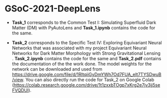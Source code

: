 # GSoC-2021-DeepLens

* **Task_1** corresponds to the Common Test I: Simulating Superfluid Dark Matter (DM) with PyAutoLens and **Task_1.ipynb** contains the code for the same.

* **Task_2** corresponds to the Specific Test IV: Exploring Equivariant Neural Networks that was associated with my project Equivariant Neural Networks for Dark Matter Morphology with Strong Gravitational Lensing .  **Task_2.ipynb** contains the code for the same and  **Task_2.pdf** contains the documentation of the the work done. The model weights for the network can be downloaded and used from https://drive.google.com/file/d/1RltqiiGyDmYWh7Od7FUA_eIt7TYSDwuB/view. You can also directly run the code for Task_2 on Google Colab (https://colab.research.google.com/drive/1t1zxxbTOgp7xKrg2e7jv3jj5seFVQDUl).
